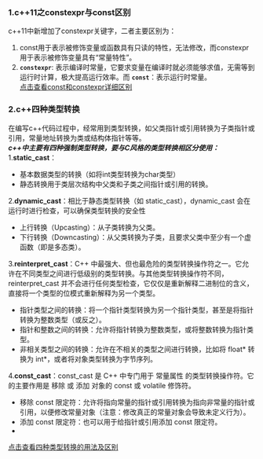 ### 1.c++11之constexpr与const区别
c++11中新增加了constexpr关键字，二者主要区别为：
1. const用于表示被修饰变量或函数具有只读的特性，无法修改，而constexpr用于表示被修饰变量具有“常量特性”。
2. **`constexpr`**: 表示编译时常量，它要求变量在编译时就必须能够求值，无需等到运行时计算，极大提高运行效率。而 **`const`**：表示运行时常量。  
   [点击查看const和constexpr详细区别](https://zhuanlan.zhihu.com/p/685959718)
### 2.c++四种类型转换
在编写c++代码过程中，经常用到类型转换，如父类指针或引用转换为子类指针或引用，常量地址转换为类或结构体指针等等。  
*__c++中主要有四种强制类型转换，要与C风格的类型转换相区分使用：__*  
1.**static_cast**：
 - 基本数据类型的转换（如将int类型转换为char类型）
 - 静态转换用于类层次结构中父类和子类之间指针或引用的转换。

2.**dynamic_cast**：相比于静态类型转换（如 static_cast），dynamic_cast 会在运行时进行检查，可以确保类型转换的安全性    
 - 上行转换（Upcasting）：从子类转换为父类。
 - 下行转换（Downcasting）：从父类转换为子类，且要求父类中至少有一个虚函数（即是多态类）。

3.**reinterpret_cast**：C++ 中最强大、但也最危险的类型转换操作符之一。它允许在不同类型之间进行低级别的类型转换。与其他类型转换操作符不同，reinterpret_cast 并不会进行任何类型检查，它仅仅是重新解释二进制位的含义，直接将一个类型的位模式重新解释为另一个类型。  
 - 指针类型之间的转换：将一个指针类型转换为另一个指针类型，甚至是将指针转换为整数类型（或反之）。
 - 指针和整数之间的转换：允许将指针转换为整数类型，或将整数转换为指针类型。
 - 非相关类型之间的转换：允许在不相关的类型之间进行转换，比如将 float* 转换为 int*，或者将对象类型转换为字节序列。

4.**const_cast**：const_cast 是 C++ 中专门用于 常量属性 的类型转换操作符。它的主要作用是 移除 或 添加 对象的 const 或 volatile 修饰符。  
 - 移除 const 限定符：允许将指向常量的指针或引用转换为指向非常量的指针或引用，以便修改常量对象（注意：修改真正的常量对象会导致未定义行为）。
 - 添加 const 限定符：也可以用于给指针或引用添加 const 限定符。
 - 
[点击查看四种类型转换的用法及区别](https://blog.csdn.net/weixin_45031801/article/details/142147962)  
